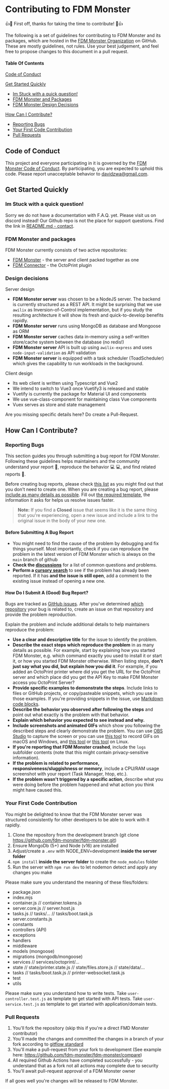 # Contributing to FDM Monster

:+1::tada: First off, thanks for taking the time to contribute! :tada::+1:

The following is a set of guidelines for contributing to FDM Monster and its packages, which are hosted in the [FDM Monster Organization](https://github.com/fdm-monster) on GitHub. These are mostly guidelines, not rules. Use your best judgement, and feel free to propose changes to this document in a pull request.

#### Table Of Contents

[Code of Conduct](#code-of-conduct)

[Get Started Quickly](#get-started-quickly)

- [Im Stuck with a quick question!](#im-stuck-with-a-quick-question)
- [FDM Monster and Packages](#fdm-monster-and-packages)
- [FDM Monster Design Decisions](#design-decisions)

[How Can I Contribute?](#how-can-i-contribute)

- [Reporting Bugs](#reporting-bugs)
- [Your First Code Contribution](#your-first-code-contribution)
- [Pull Requests](#pull-requests)

## Code of Conduct

This project and everyone participating in it is governed by the [FDM Monster Code of Conduct](CODE_OF_CONDUCT.md). By participating, you are expected to uphold this code. Please report unacceptable behavior to [davidzwa@gmail.com](mailto:davidzwa@gmail.com).

## Get Started Quickly

### Im Stuck with a quick question!

Sorry we do not have a documentation with F.A.Q. yet. Please visit us on discord instead! Our Github repo is not the place for support questions. Find the link in [README.md - contact](README.md#contact).

### FDM Monster and packages

FDM Monster currently consists of two active repositories:

- [FDM Monster](https://github.com/fdm-monster/fdm-monster) - the server and client packed together as one
- [FDM Connector](https://github.com/fdm-monster/fdm-connector) - the OctoPrint plugin

### Design decisions

Server design

- **FDM Monster server** was chosen to be a NodeJS server. The backend is currently structured as a REST API. It might be surprising that we use `awilix` as Inversion-of-Control implementation, but if you study the resulting architecture it will show its fresh and quick-to-develop benefits rapidly.
- **FDM Monster server** runs using MongoDB as database and Mongoose as ORM
- **FDM Monster server** caches data in-memory using a self-written store/cache system between the database (no redis!)
- **FDM Monster server** API is built up using `awilix-express` and uses `node-input-validation` as API validation
- **FDM Monster server** is equipped with a task scheduler (ToadScheduler) which gives the capability to run workloads in the background.

Client design

- Its web client is written using Typescript and Vue2
- We intend to switch to Vue3 once Vuetify3 is released and stable
- Vuetify is currently the package for Material UI and components
- We use vue-class-component for maintaining class Vue components
- Vuex serves as store and state management

Are you missing specific details here? Do create a Pull-Request.

## How Can I Contribute?

### Reporting Bugs

This section guides you through submitting a bug report for FDM Monster. Following these guidelines helps maintainers and the community understand your report :pencil:, reproduce the behavior :computer: :computer:, and find related reports :mag_right:.

Before creating bug reports, please check [this list](#before-submitting-a-bug-report) as you might find out that you don't need to create one. When you are creating a bug report, please [include as many details as possible](#how-do-i-submit-a-good-bug-report). Fill out [the required template](https://github.com/fdm-monster/.github/blob/development/.github/ISSUE_TEMPLATE/bug_report.md), the information it asks for helps us resolve issues faster.

> **Note:** If you find a **Closed** issue that seems like it is the same thing that you're experiencing, open a new issue and include a link to the original issue in the body of your new one.

#### Before Submitting A Bug Report

- You might need to find the cause of the problem by debugging and fix things yourself. Most importantly, check if you can reproduce the problem in the latest version of FDM Monster which is always on the `main` branch of github
- **Check the [discussions](https://github.com/fdm-monster/fdm-monster/discussions)** for a list of common questions and problems.
- **Perform a [cursory search](https://github.com/search?q=+is%3Aissue+user%3Afdm-monster)** to see if the problem has already been reported. If it has **and the issue is still open**, add a comment to the existing issue instead of opening a new one.

#### How Do I Submit A (Good) Bug Report?

Bugs are tracked as [GitHub issues](https://guides.github.com/features/issues/). After you've determined [which repository](#fdm-monster-and-packages) your bug is related to, create an issue on that repository and provide the problem reproduction.

Explain the problem and include additional details to help maintainers reproduce the problem:

- **Use a clear and descriptive title** for the issue to identify the problem.
- **Describe the exact steps which reproduce the problem** in as many details as possible. For example, start by explaining how you started FDM Monster, e.g. which command exactly you used to install it or start it, or how you started FDM Monster otherwise. When listing steps, **don't just say what you did, but explain how you did it**. For example, if you added an OctoPrint printer where did you get the URL for the OctoPrint server and which place did you get the API Key to make FDM Monster access you OctoPrint Server?
- **Provide specific examples to demonstrate the steps**. Include links to files or GitHub projects, or copy/pasteable snippets, which you use in those examples. If you're providing snippets in the issue, use [Markdown code blocks](https://help.github.com/articles/markdown-basics/#multiple-lines).
- **Describe the behavior you observed after following the steps** and point out what exactly is the problem with that behavior.
- **Explain which behavior you expected to see instead and why.**
- **Include screenshots and animated GIFs** which show you following the described steps and clearly demonstrate the problem. You can use [OBS Studio](https://obsproject.com/) to capture the screen or you can use [this tool](https://www.cockos.com/licecap/) to record GIFs on macOS and Windows, and [this tool](https://github.com/colinkeenan/silentcast) or [this tool](https://github.com/GNOME/byzanz) on Linux.
- **If you're reporting that FDM Monster crashed**, include the `logs` subfolder contents (note that this might contain privacy-sensitive information).
- **If the problem is related to performance, responsiveness/sluggishness or memory**, include a CPU/RAM usage screenshot with your report (Task Manager, htop, etc.).
- **If the problem wasn't triggered by a specific action**, describe what you were doing before the problem happened and what action you think might have caused this.

### Your First Code Contribution

You might be delighted to know that the FDM Monster server was structured consistently for other developers to be able to work with it rapidly.

1. Clone the repository from the development branch (git clone https://github.com/fdm-monster/fdm-monster.git)
2. Ensure MongoDb (5+) and Node (v16) are installed
3. Adjust/create a `.env` with NODE_ENV=development **inside the server folder**
4. `npm install` **inside the server folder** to create the `node_modules` folder
5. Run the server with `npm run dev` to let nodemon detect and apply any changes you make

Please make sure you understand the meaning of these files/folders:

- package.json
- index.mjs
- container.js // container.tokens.js
- server.core.js // server.host.js
- tasks.js // tasks/... // tasks/boot.task.js
- server.constants.js
- constants
- controllers (API)
- exceptions
- handlers
- middleware
- models (mongoose)
- migrations (mongodb/mongoose)
- services // services/octoprint/...
- state // state/printer.state.js // state/files.store.js // state/data/...
- tasks // tasks/boot.task.js // printer-websocket.task.js
- test
- utils

Please make sure you understand how to write tests. Take `user-controller.test.js` as template to get started with API tests.
Take `user-service.test.js` as template to get started with application/domain tests.

### Pull Requests

1. You'll fork the repository (skip this if you're a direct FMD Monster contributor)
2. You'll made the changes and committed the changes in a branch of your fork according to [gitflow standard](https://www.atlassian.com/git/tutorials/comparing-workflows/gitflow-workflow)
3. You'll make a pull-request from your fork to development (See example here: https://github.com/fdm-monster/fdm-monster/compare)
4. All required Github Actions have completed successfully - you understand that as a fork not all actions may complete due to security
5. You'll await pull-request approval of a FDM Monster owner

If all goes well you're changes will be released to FDM Monster.
